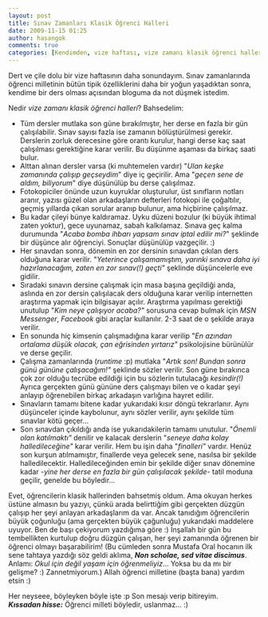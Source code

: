 ```yaml
---
layout: post
title: Sınav Zamanları Klasik Öğrenci Halleri
date: 2009-11-15 01:25
author: hasangok
comments: true
categories: [Kendimden, vize haftası, vize zamanı klasik öğrenci halleri]
---
```

Dert ve çile dolu bir vize haftasının daha sonundayım. Sınav zamanlarında öğrenci milletinin bütün tipik özelliklerini daha bir yoğun yaşadıktan sonra, kendime bir ders olması açısından bloguma da not düşmek istedim.

Nedir *vize zamanı klasik öğrenci halleri*? Bahsedelim:

* Tüm dersler mutlaka son güne bırakılmıştır, her derse en fazla bir gün çalışılabilir. Sınav sayısı fazla ise zamanın bölüştürülmesi gerekir. Derslerin zorluk derecesine göre orantı kurulur, hangi derse kaç saat çalışılması gerektiğine karar verilir. Bu düşünme aşaması da birkaç saati bulur.
* Alttan alınan dersler varsa (ki muhtemelen vardır) "*Ulan keşke zamanında çalışıp geçseydim*" diye iç geçirilir. Ama "*geçen sene de aldım, biliyorum*" diye düşünülüp bu derse çalışılmaz.
* Fotokopiciler önünde uzun kuyruklar oluşturulur, üst sınıfların notları aranır, yazısı güzel olan arkadaşların defterleri fotokopi ile çoğaltılır, geçmiş yıllarda çıkan sorular aranıp bulunur, ama hiçbirine çalışılmaz.
* Bu kadar çileyi bünye kaldıramaz. Uyku düzeni bozulur (ki büyük ihtimal zaten yoktur), gece uyunamaz, sabah kalkılamaz. Sınava geç kalma durumunda "*Acaba bomba ihbarı yapsam sınav iptal edilir mi?*" şeklinde bir düşünce alır öğrenciyi. Sonuçlar düşünülüp vazgeçilir. :)
* Her sınavdan sonra, dönemin en zor dersinin sınavdan çıkılan ders olduğuna karar verilir. "*Yeterince çalışamamıştım, yarınki sınava daha iyi hazırlanacağım, zaten en zor sınav(!) geçti"* şeklinde düşüncelerle eve gidilir.
* Sıradaki sınavın dersine çalışmak için masa başına geçildiği anda, aslında en zor dersin çalışılacak ders olduğuna karar verilip internetten araştırma yapmak için bilgisayar açılır. Araştırma yapılması gerektiği unutulup "*Kim neye çalışıyor acaba?"* sorusuna cevap bulmak için *MSN Messenger*, *Facebook* gibi araçlar kullanılır. 2-3 saat de o şekilde araya verilir.
* En sonunda hiç kimsenin çalışmadığına karar verilip "*En azından ortalama düşük olacak, çan eğrisinden yırtarız"* psikolojisine bürünülür ve derse geçilir.
* Çalışma zamanlarında (*runtime* :p) mutlaka "*Artık son! Bundan sonra günü gününe çalışacağım!"* şeklinde sözler verilir. Son güne bırakınca çok zor olduğu tecrübe edildiği için bu sözlerin tutulacağı *kesindir(!)* Ayrıca gerçekten günü gününe ders çalışmayı bilen ve o kadar şeyi anlayıp öğrenebilen birkaç arkadaşın varlığına hayret edilir.
* Sınavların tamamı bitene kadar yukarıdaki kısır döngü tekrarlanır. Aynı düşünceler içinde kaybolunur, aynı sözler verilir, aynı şekilde tüm sınavlar kötü geçer...
* Son sınavdan çıkıldığı anda ise yukarıdakilerin tamamı unutulur. "*Önemli olan katılmaktı"* denilir ve kalacak derslerin "*seneye daha kolay halledileceğine"* karar verilir. Hem bu işin daha "*finalleri"* vardır. Henüz son kurşun atılmamıştır, finallerde veya gelecek sene, nasılsa bir şekilde halledilecektir. Halledileceğinden emin bir şekilde diğer sınav dönemine kadar -*yine her derse en fazla bir gün çalışılacak şekilde*- tatil moduna geçilir, genelde bu böyledir...

Evet, öğrencilerin klasik hallerinden bahsetmiş oldum. Ama okuyan herkes üstüne almasın bu yazıyı, çünkü arada belirttiğim gibi gerçekten düzgün çalışıp her şeyi anlayan arkadaşlarım da var. Ancak tanıdığım öğrencilerin büyük çoğunluğu (ama gerçekten büyük çağunluğu) yukarıdaki maddelere uyuyor. Ben de başı çekiyorum yazdığıma göre :) İnşallah bir gün bu tembellikten kurtulup doğru düzgün çalışan, her şeyi zamanında öğrenen bir öğrenci olmayı başarabilirim! (Bu cümleden sonra Mustafa Oral hocanın ilk sene tahtaya yazdığı söz geldi aklıma, ***Non scholae, sed vitae discimus***. Anlamı: *Okul için değil yaşam için öğrenmeliyiz*... Yoksa bu da mı bir gelişme? :) Zannetmiyorum.) Allah öğrenci milletine (başta bana) yardım etsin :)

Her neyseee, böyleyken böyle işte :p Son mesajı verip bitireyim.  
***Kıssadan hisse:*** Öğrenci milleti böyledir, uslanmaz... :)
